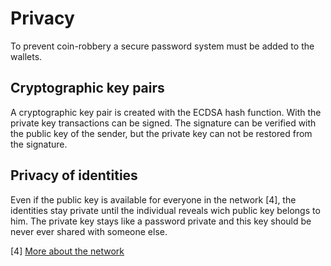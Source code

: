 # Privacy
To prevent coin-robbery a secure password system must be added to the wallets.

## Cryptographic key pairs
A cryptographic key pair is created with the ECDSA hash function. 
With the private key transactions can be signed. 
The signature can be verified with the public key of the sender, but the private key can not be restored from the signature.

## Privacy of identities
Even if the public key is available for everyone in the network [4], the identities stay private until the individual reveals wich public key belongs to him.
The private key stays like a password private and this key should be never ever shared with someone else.

[4] [More about the network](./network.md)